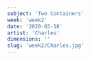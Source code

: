 ```yaml
---
subject: 'Two Containers'
week: 'week2'
date: '2020-03-18'
artist: 'Charles'
dimensions: ''
slug: 'week2/Charles.jpg'
---
```


